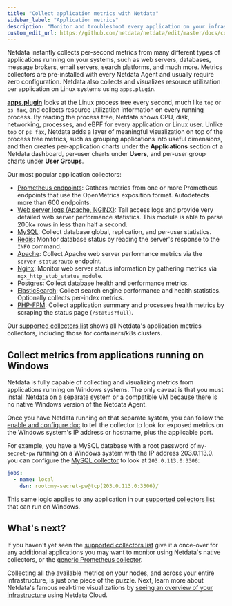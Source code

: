 ```yaml
---
title: "Collect application metrics with Netdata"
sidebar_label: "Application metrics"
description: "Monitor and troubleshoot every application on your infrastructure with per-second metrics, zero configuration, and meaningful charts."
custom_edit_url: https://github.com/netdata/netdata/edit/master/docs/collect/application-metrics.md
---
```




Netdata instantly collects per-second metrics from many different types of applications running on your systems, such as
web servers, databases, message brokers, email servers, search platforms, and much more. Metrics collectors are
pre-installed with every Netdata Agent and usually require zero configuration. Netdata also collects and visualizes
resource utilization per application on Linux systems using `apps.plugin`.

[**apps.plugin**](/docs/agent/collectors/apps.plugin) looks at the Linux process tree every second, much like `top` or
`ps fax`, and collects resource utilization information on every running process. By reading the process tree, Netdata
shows CPU, disk, networking, processes, and eBPF for every application or Linux user. Unlike `top` or `ps fax`, Netdata
adds a layer of meaningful visualization on top of the process tree metrics, such as grouping applications into useful
dimensions, and then creates per-application charts under the **Applications** section of a Netdata dashboard, per-user
charts under **Users**, and per-user group charts under **User Groups**.

Our most popular application collectors:

-   [Prometheus endpoints](/docs/agent/collectors/go.d.plugin/modules/prometheus): Gathers
    metrics from one or more Prometheus endpoints that use the OpenMetrics exposition format. Autodetects more than 600
    endpoints.
-   [Web server logs (Apache, NGINX)](/docs/agent/collectors/go.d.plugin/modules/weblog/):
    Tail access logs and provide very detailed web server performance statistics. This module is able to parse 200k+
    rows in less than half a second.
-   [MySQL](/docs/agent/collectors/go.d.plugin/modules/mysql/): Collect database global,
    replication, and per-user statistics.
-   [Redis](/docs/agent/collectors/python.d.plugin/redis/): Monitor database status by reading the server's response to the `INFO`
    command.
-   [Apache](/docs/agent/collectors/go.d.plugin/modules/apache/): Collect Apache web
    server performance metrics via the `server-status?auto` endpoint.
-   [Nginx](/docs/agent/collectors/go.d.plugin/modules/nginx/): Monitor web server
    status information by gathering metrics via `ngx_http_stub_status_module`.
-   [Postgres](/docs/agent/collectors/python.d.plugin/postgres): Collect database health and performance metrics. 
-   [ElasticSearch](/docs/agent/collectors/python.d.plugin/elasticsearch): Collect search engine performance and health
    statistics. Optionally collects per-index metrics.
-   [PHP-FPM](/docs/agent/collectors/go.d.plugin/modules/phpfpm/): Collect application
    summary and processes health metrics by scraping the status page (`/status?full`).

Our [supported collectors list](/docs/agent/collectors/collectors#service-and-application-collectors) shows all Netdata's
application metrics collectors, including those for containers/k8s clusters.

## Collect metrics from applications running on Windows

Netdata is fully capable of collecting and visualizing metrics from applications running on Windows systems. The only
caveat is that you must [install Netdata](/docs/get-started) on a separate system or a compatible VM because there
is no native Windows version of the Netdata Agent.

Once you have Netdata running on that separate system, you can follow the [enable and configure
doc](/docs/collect/enable-configure) to tell the collector to look for exposed metrics on the Windows system's IP
address or hostname, plus the applicable port.

For example, you have a MySQL database with a root password of `my-secret-pw` running on a Windows system with the IP
address 203.0.113.0. you can configure the [MySQL
collector](/docs/agent/collectors/go.d.plugin/modules/mysql) to look at `203.0.113.0:3306`:

```yml
jobs:
  - name: local
    dsn: root:my-secret-pw@tcp(203.0.113.0:3306)/
```

This same logic applies to any application in our [supported collectors
list](/docs/agent/collectors/collectors#service-and-application-collectors) that can run on Windows.

## What's next?

If you haven't yet seen the [supported collectors list](/docs/agent/collectors/collectors) give it a once-over for any
additional applications you may want to monitor using Netdata's native collectors, or the [generic Prometheus
collector](/docs/agent/collectors/go.d.plugin/modules/prometheus).

Collecting all the available metrics on your nodes, and across your entire infrastructure, is just one piece of the
puzzle. Next, learn more about Netdata's famous real-time visualizations by [seeing an overview of your
infrastructure](/docs/visualize/overview-infrastructure) using Netdata Cloud.


